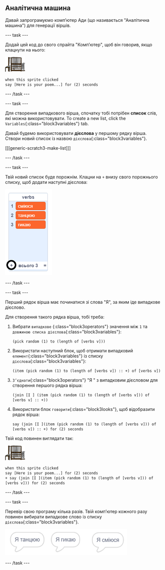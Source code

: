 ## Аналітична машина

Давай запрограмуємо комп’ютер Ади (що називається "Аналітична машина") для генерації віршів.

\--- task \---

Додай цей код до свого спрайта "Комп’ютер", щоб він говорив, якщо клацнути на нього:

![спрайт комп’ютера](images/computer-sprite.png)

```blocks3
when this sprite clicked
say [Here is your poem...] for (2) seconds
```

\--- /task \---

\--- task \---

Для створення випадкового вірша, спочатку тобі потрібен **список** слів, які можна використовувати. To create a new list, click the `Variables`{:class="block3variables"} tab.

Давай будемо використовувати **дієслова** у першому рядку вірша. Створи новий список із назвою `дієслова`{:class="block3variables"}.

[[[generic-scratch3-make-list]]]

\--- /task \---

\--- task \---

Твій новий список буде порожнім. Клацни на `+` внизу свого порожнього списку, щоб додати наступні дієслова:

![список з виділеним +](images/poetry-verbs-annotated.png)

\--- /task \---

\--- task \---

Перший рядок вірша має починатися зі слова "Я", за яким іде випадкове дієслово.

Для створення такого рядка вірша, тобі треба:

1. Вибрати `випадкове` {:class="block3operators"} значення між `1` та `довжиною списка дієслова`{:class="block3variables"}:
    
    ```blocks3
    (pick random (1) to (length of [verbs v]))
    ```

2. Використати наступний блок, щоб отримати випадковий `елемент`{:class="block3variables"} із списку `дієслова`{:class="block3variables"}:
    
    ```blocks3
    (item (pick random (1) to (length of [verbs v]) :: +) of [verbs v])
    ```

3. `З’єднати`{:class="block3operators"} "Я " з випадковим дієсловом для створення першого рядка вірша:
    
    ```blocks3
    (join [I ] (item (pick random (1) to (length of [verbs v])) of [verbs v] :: +))
    ```

4. Використати блок `говорити`{:class="block3looks"}, щоб відобразити рядок вірша:
    
    ```blocks3
    say (join [I ](item (pick random (1) to (length of [verbs v])) of [verbs v]) :: +) for (2) seconds
    ```

Твій код повинен виглядати так:

![спрайт комп’ютера](images/computer-sprite.png)

```blocks3
when this sprite clicked
say [Here is your poem...] for (2) seconds
+ say (join [I ](item (pick random (1) to (length of [verbs v])) of [verbs v])) for (2) seconds
```

\--- /task \---

\--- task \---

Перевір свою програму кілька разів. Твій комп’ютер кожного разу повинен вибирати випадкове слово із списку `дієслова`{:class="block3variables"}.

![3 хмарки з різними словами](images/poetry-random-test.png)

\--- /task \---